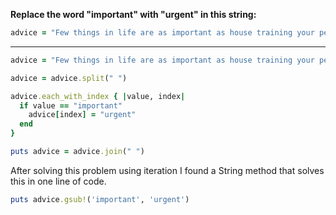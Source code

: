 **Replace the word "important" with "urgent" in this string:**
```ruby
advice = "Few things in life are as important as house training your pet dinosaur."
```
***
```ruby
advice = "Few things in life are as important as house training your pet dinosaur."

advice = advice.split(" ")

advice.each_with_index { |value, index|
  if value == "important"
    advice[index] = "urgent"
  end
}

puts advice = advice.join(" ")
```

After solving this problem using iteration I found a String method that solves this in one line of code.
```ruby
puts advice.gsub!('important', 'urgent')
```